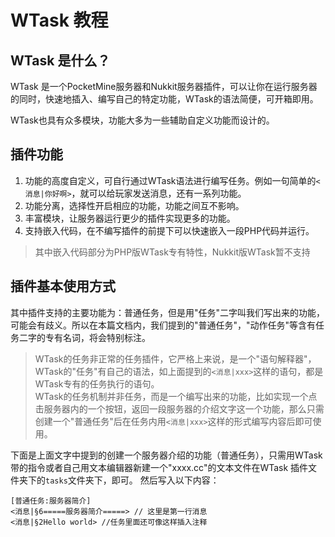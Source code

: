 # WTask 教程

## WTask 是什么？
WTask 是一个PocketMine服务器和Nukkit服务器插件，可以让你在运行服务器的同时，快速地插入、编写自己的特定功能，WTask的语法简便，可开箱即用。
<p>WTask也具有众多模块，功能大多为一些辅助自定义功能而设计的。</p>

## 插件功能
1. 功能的高度自定义，可自行通过WTask语法进行编写任务。例如一句简单的`<消息|你好啊>`，就可以给玩家发送消息，还有一系列功能。
2. 功能分离，选择性开启相应的功能，功能之间互不影响。
3. 丰富模块，让服务器运行更少的插件实现更多的功能。
4. 支持嵌入代码，在不编写插件的前提下可以快速嵌入一段PHP代码并运行。
>其中嵌入代码部分为PHP版WTask专有特性，Nukkit版WTask暂不支持

## 插件基本使用方式
其中插件支持的主要功能为：普通任务，但是用"任务"二字叫我们写出来的功能，可能会有歧义。所以在本篇文档内，我们提到的"普通任务"，"动作任务"等含有任务二字的专有名词，将会特别标注。
>WTask的任务非正常的任务插件，它严格上来说，是一个"语句解释器"，WTask的"任务"有自己的语法，如上面提到的`<消息|xxx>`这样的语句，都是WTask专有的任务执行的语句。<br>
>WTask的任务机制并非任务，而是一个编写出来的功能，比如实现一个点击服务器内的一个按钮，返回一段服务器的介绍文字这一个功能，那么只需创建一个"普通任务"后在任务内用`<消息|xxx>`这样的形式编写内容后即可使用。

下面是上面文字中提到的创建一个服务器介绍的功能（普通任务），只需用WTask带的指令或者自己用文本编辑器新建一个"xxxx.cc"的文本文件在WTask 插件文件夹下的`tasks`文件夹下，即可。
然后写入以下内容：
```
[普通任务:服务器简介]
<消息|§6=====服务器简介=====> // 这里是第一行消息
<消息|§2Hello world> //任务里面还可像这样插入注释
```